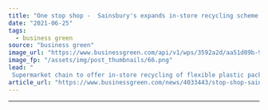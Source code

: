 ```yaml
---
title: "One stop shop -  Sainsbury's expands in-store recycling scheme for flexible plastics"
date: "2021-06-25"
tags: 
  - business green
source: "business green"
image_url: "https://www.businessgreen.com/api/v1/wps/3592a2d/aa51d09b-942f-4cb3-9a49-b07192657729/2/Sainsburys-185x114.png"
image_fp: "/assets/img/post_thumbnails/66.png"
lead: "
 Supermarket chain to offer in-store recycling of flexible plastic packaging nationwide following successful trial ..."
article_url: "https://www.businessgreen.com/news/4033443/stop-shop-sainsbury-expands-store-recycling-scheme-flexible-plastics"
---
```


---

